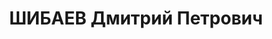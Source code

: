 ---
title: ШИБАЕВ Дмитрий Петрович
description: "Род. в 1878, Московская губ. Кустарь-одиночка в г. Минусинске. \n  Арестован\
  \ 25.09.1936. Обв.: участие в к.-р. организации, подготовка теракта. Приговор: выездная\
  \ сессия ВК ВС СССР, 21.04.1937 – 8 лет ИТЛ. \n  Реабилитирован ВК ВС СССР 10.03.1960"
---